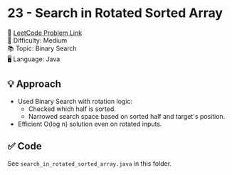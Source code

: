 # 23 - Search in Rotated Sorted Array

🔗 [LeetCode Problem Link](https://leetcode.com/problems/search-in-rotated-sorted-array/)  
📌 Difficulty: Medium  
📚 Topic: Binary Search  
🖥️ Language: Java

## 💡 Approach
- Used Binary Search with rotation logic:
  - Checked which half is sorted.
  - Narrowed search space based on sorted half and target's position.
- Efficient O(log n) solution even on rotated inputs.

## ✅ Code
See `search_in_rotated_sorted_array.java` in this folder.
